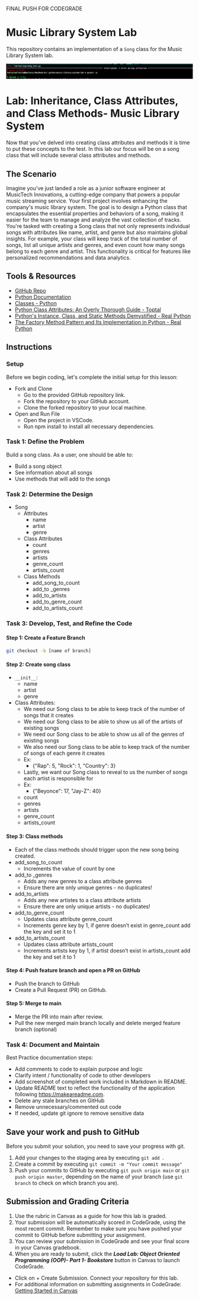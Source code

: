 FINAL PUSH FOR CODEGRADE
# Music Library System Lab

This repository contains an implementation of a `Song` class for the Music Library System lab.

![tests passing](./tests_passing.png)


# Lab: Inheritance, Class Attributes, and Class Methods- Music Library System

Now that you’ve delved into creating class attributes and methods it is time to put these concepts to the test. In this lab our focus will be on a song class that will include several class attributes and methods.

## The Scenario

Imagine you've just landed a role as a junior software engineer at MusicTech Innovations, a cutting-edge company that powers a popular music streaming service. Your first project involves enhancing the company's music library system. The goal is to design a Python class that encapsulates the essential properties and behaviors of a song, making it easier for the team to manage and analyze the vast collection of tracks.
<br />
You're tasked with creating a Song class that not only represents individual songs with attributes like name, artist, and genre but also maintains global insights. For example, your class will keep track of the total number of songs, list all unique artists and genres, and even count how many songs belong to each genre and artist. This functionality is critical for features like personalized recommendations and data analytics.

## Tools & Resources

* [GitHub Repo](https://github.com/learn-co-curriculum/python-music-library-system-lab)
* [Python Documentation](https://docs.python.org/3/)
* [Classes - Python](https://docs.python.org/3/)
* [Python Class Attributes: An Overly Thorough Guide - Toptal](https://www.toptal.com/python/python-class-attributes-an-overly-thorough-guide)
* [Python's Instance, Class, and Static Methods Demystified - Real Python](https://realpython.com/instance-class-and-static-methods-demystified/)
* [The Factory Method Pattern and Its Implementation in Python - Real Python](https://realpython.com/factory-method-python/)

## Instructions

### Setup

Before we begin coding, let's complete the initial setup for this lesson: 
* Fork and Clone 
  * Go to the provided GitHub repository link.
  * Fork the repository to your GitHub account.
  * Clone the forked repository to your local machine.
* Open and Run File
  * Open the project in VSCode.
  * Run npm install to install all necessary dependencies.

### Task 1: Define the Problem

Build a song class. As a user, one should be able to:
* Build a song object
* See information about all songs
* Use methods that will add to the songs

### Task 2: Determine the Design

* Song
  * Attributes
    * name
    * artist
    * genre
  * Class Attributes
    *  count
    *  genres
    *  artists
    *  genre_count
    *  artists_count
  * Class Methods
    * add_song_to_count
    * add_to _genres
    * add_to_artists
    * add_to_genre_count
    * add_to_artists_count

### Task 3: Develop, Test, and Refine the Code

#### Step 1: Create a Feature Branch

```bash
git checkout -b [name of branch]
```

#### Step 2: Create song class

* ```__init__```:
  * name
  * artist
  * genre
* Class Attributes:
  * We need our Song class to be able to keep track of the number of songs that it creates
  * We need our Song class to be able to show us all of the artists of existing songs
  * We need our Song class to be able to show us all of the genres of existing songs
  * We also need our Song class to be able to keep track of the number of songs of each genre it creates
  * Ex:
    * {"Rap": 5, "Rock": 1, "Country": 3}
  * Lastly, we want our Song class to reveal to us the number of songs each artist is responsible for
  * Ex:
    * {"Beyonce": 17, "Jay-Z": 40}
  * count
  * genres
  * artists
  * genre_count
  * artists_count

#### Step 3: Class methods

* Each of the class methods should trigger upon the new song being created.
* add_song_to_count
  * Increments the value of count by one
* add_to _genres
  * Adds any new genres to a class attribute genres
  * Ensure there are only unique genres - no duplicates!
* add_to_artists
  * Adds any new artistes to a class attribute artists
  * Ensure there are only unique artists - no duplicates!
* add_to_genre_count
  * Updates class attribute genre_count
  * Increments genre key by 1, if genre doesn’t exist in genre_count add the key and set it to 1
* add_to_artists_count
  * Updates class attribute artists_count
  * Increments artists key by 1, if artist doesn’t exist in artists_count add the key and set it to 1

#### Step 4: Push feature branch and open a PR on GitHub

* Push the branch to GitHub
* Create a Pull Request (PR) on GitHub.

#### Step 5: Merge to main

* Merge the PR into main after review.
* Pull the new merged main branch locally and delete merged feature branch (optional)

### Task 4: Document and Maintain

Best Practice documentation steps:

* Add comments to code to explain purpose and logic
* Clarify intent / functionality of code to other developers
* Add screenshot of completed work included in Markdown in README.
* Update README text to reflect the functionality of the application following https://makeareadme.com. 
* Delete any stale branches on GitHub
* Remove unnecessary/commented out code
* If needed, update git ignore to remove sensitive data

## Save your work and push to GitHub

Before you submit your solution, you need to save your progress with git.
1. Add your changes to the staging area by executing ```git add ```.
2. Create a commit by executing ```git commit -m "Your commit message"```
3. Push your commits to GitHub by executing ```git push origin main``` or ```git push origin master```, depending on the name of your branch (use ```git branch``` to check on which branch you are).

## Submission and Grading Criteria

1. Use the rubric in Canvas as a guide for how this lab is graded.
2. Your submission will be automatically scored in CodeGrade, using the most recent commit. Remember to make sure you have pushed your commit to GitHub before submitting your assignment. 
3. You can review your submission in CodeGrade and see your final score in your Canvas gradebook.
4. When you are ready to submit, click the ***Load Lab: Object Oriented Programming (OOP)- Part 1- Bookstore*** button in Canvas to launch CodeGrade.
  * Click on + Create Submission. Connect your repository for this lab.
  * For additional information on submitting assignments in CodeGrade: [Getting Started in Canvas](https://help.codegrade.com/for-students/getting-started/getting-started-in-canvas)


